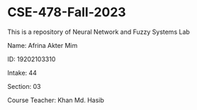 # CSE-478-Fall-2023
This is a repository of Neural Network and Fuzzy Systems Lab 

Name: Afrina Akter Mim

ID: 19202103310

Intake: 44

Section: 03

Course Teacher: Khan Md. Hasib

